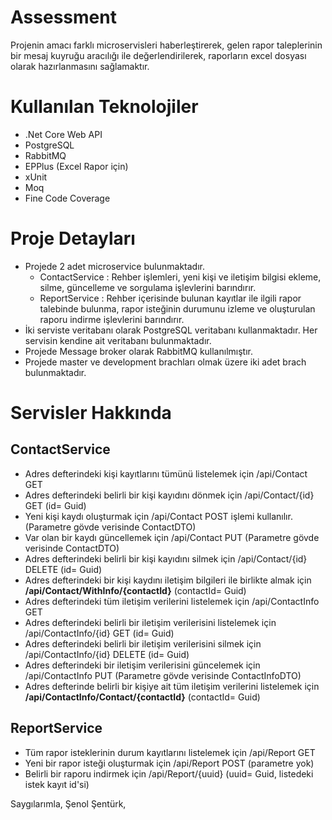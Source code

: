 # Assessment

Projenin amacı farklı microservisleri haberleştirerek, gelen rapor taleplerinin bir mesaj kuyruğu aracılığı ile değerlendirilerek, raporların excel dosyası olarak hazırlanmasını sağlamaktır.

# Kullanılan Teknolojiler

 * .Net Core Web API
 * PostgreSQL 
 * RabbitMQ
 * EPPlus (Excel Rapor için)
 * xUnit
 * Moq
 * Fine Code Coverage
 
# Proje Detayları 
  * Projede 2 adet microservice bulunmaktadır. 
    * ContactService : Rehber işlemleri, yeni kişi ve iletişim bilgisi ekleme, silme, güncelleme ve sorgulama işlevlerini barındırır.
    * ReportService : Rehber içerisinde bulunan kayıtlar ile ilgili rapor talebinde bulunma, rapor isteğinin durumunu izleme ve oluşturulan raporu 
      indirme işlevlerini barındırır.
  * İki serviste veritabanı olarak PostgreSQL veritabanı kullanmaktadır. Her servisin kendine ait veritabanı bulunmaktadır. 
  * Projede Message broker olarak RabbitMQ kullanılmıştır. 
  * Projede master ve development brachları olmak üzere iki adet brach bulunmaktadır.
  
  
# Servisler Hakkında

## ContactService
  * Adres defterindeki kişi kayıtlarını tümünü listelemek için /api/Contact GET
  * Adres defterindeki belirli bir kişi kayıdını dönmek için /api/Contact/{id} GET (id= Guid)
  * Yeni kişi kaydı oluşturmak için  /api/Contact POST işlemi kullanılır. (Parametre gövde verisinde ContactDTO)
  * Var olan bir kaydı güncellemek için /api/Contact PUT (Parametre gövde verisinde ContactDTO)
  * Adres defterindeki belirli bir kişi kayıdını silmek için /api/Contact/{id} DELETE (id= Guid)
  * Adres defterindeki bir kişi kaydını iletişim bilgileri ile birlikte almak için **/api/Contact/WithInfo/{contactId}** (contactId= Guid)
  * Adres defterindeki tüm iletişim verilerini listelemek için /api/ContactInfo GET
  * Adres defterindeki belirli bir iletişim verilerisini listelemek için /api/ContactInfo/{id} GET (id= Guid)
  * Adres defterindeki belirli bir iletişim verilerisini silmek için /api/ContactInfo/{id} DELETE (id= Guid)
  * Adres defterindeki bir iletişim verilerisini güncelemek için /api/ContactInfo PUT (Parametre gövde verisinde ContactInfoDTO)
  * Adres defterinde belirli bir kişiye ait tüm iletişim verilerini listelemek için **/api/ContactInfo/Contact/{contactId}** (contactId= Guid)

## ReportService
  * Tüm rapor isteklerinin durum kayıtlarını listelemek için /api/Report GET
  * Yeni bir rapor isteği oluşturmak için /api/Report POST (parametre yok)
  * Belirli bir raporu indirmek için /api/Report/{uuid} (uuid= Guid, listedeki istek kayıt id'si)




 Saygılarımla,
 Şenol Şentürk,
